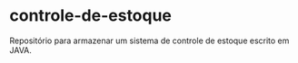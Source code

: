# controle-de-estoque
Repositório para armazenar um sistema de controle de estoque escrito em JAVA.

